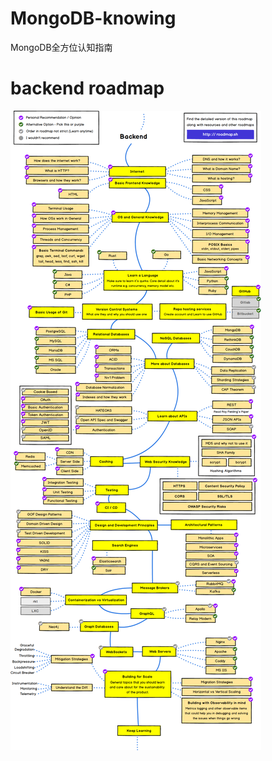 # MongoDB-knowing
MongoDB全方位认知指南

# backend roadmap
![Image text](https://raw.githubusercontent.com/missing-9/image-store/main/backend.png)
